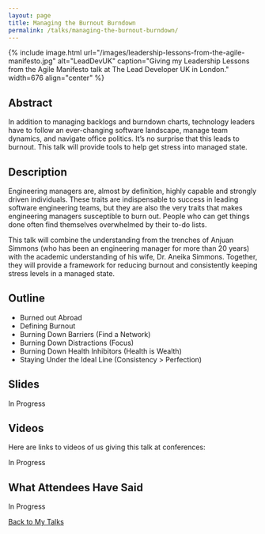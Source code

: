 ```yaml
---
layout: page
title: Managing the Burnout Burndown
permalink: /talks/managing-the-burnout-burndown/
---
```


{% include image.html url="/images/leadership-lessons-from-the-agile-manifesto.jpg" alt="LeadDevUK" caption="Giving my Leadership Lessons from the Agile Manifesto talk at The Lead Developer UK in London." width=676 align="center" %}

## Abstract

In addition to managing backlogs and burndown charts, technology leaders have to follow an ever-changing software landscape, manage team dynamics, and navigate office politics. It’s no surprise that this leads to burnout. This talk will provide tools to help get stress into managed state.

## Description

Engineering managers are, almost by definition, highly capable and strongly driven individuals. These traits are indispensable to success in leading software engineering teams, but they are also the very traits that makes engineering managers susceptible to burn out. People who can get things done often find themselves overwhelmed by their to-do lists.

This talk will combine the understanding from the trenches of Anjuan Simmons (who has been an engineering manager for more than 20 years) with the academic understanding of his wife, Dr. Aneika Simmons. Together, they will provide a framework for reducing burnout and consistently keeping stress levels in a managed state.

## Outline 
* Burned out Abroad 
* Defining Burnout 
* Burning Down Barriers (Find a Network) 
* Burning Down Distractions (Focus) 
* Burning Down Health Inhibitors (Health is Wealth) 
* Staying Under the Ideal Line (Consistency > Perfection)

## Slides

In Progress

## Videos

Here are links to videos of us giving this talk at conferences:

In Progress

## What Attendees Have Said

In Progress

[Back to My Talks](/talks/)
